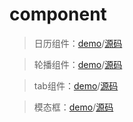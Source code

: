 # component
> 日历组件：[demo](https://liushuangbill.github.io/component/calendar/calendar.html)/[源码](https://github.com/LiuShuangBill/component/blob/master/calendar/calendar.js)

> 轮播组件：[demo](https://liushuangbill.github.io/component/rotation/rotation.html)/[源码](https://github.com/LiuShuangBill/component/blob/master/rotation/rotation.js)

> tab组件：[demo](https://liushuangbill.github.io/component/tab/tab.html)/[源码](https://github.com/LiuShuangBill/component/blob/master/tab/tab.js)

> 模态框：[demo](https://liushuangbill.github.io/component/modal/modal.html)/[源码](https://github.com/LiuShuangBill/component/blob/master/modal/modal.js)
